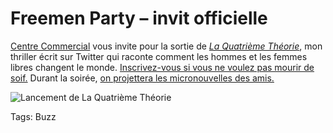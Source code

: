 # Freemen Party &#8211; invit officielle

[Centre Commercial](http://www.centrecommercial.cc/fr/) vous invite pour la sortie de [*La Quatrième Théorie*](http://blog.tcrouzet.comhttps://tcrouzet.com/images_tc/2013/02/200x319x4t200.jpg.pagespeed.ic.FigVR-O2ok.jpg), mon thriller écrit sur Twitter qui raconte comment les hommes et les femmes libres changent le monde. [Inscrivez-vous si vous ne voulez pas mourir de soif.](http://www.facebook.com/events/384751358299207) Durant la soirée, [on projettera les micronouvelles des amis.](http://blog.tcrouzet.com/2013/03/13/soiree-freemen-epub-gratuit/)<span id="more-32004"></span>

![Lancement de La Quatrième Théorie](http://blog.tcrouzet.comhttps://tcrouzet.com/images_tc/2013/03/veja-500x333.jpg)



Tags: Buzz